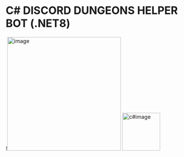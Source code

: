 # C# DISCORD DUNGEONS HELPER BOT (.NET8)

!<img src="https://raw.githubusercontent.com/DSharpPlus/DSharpPlus/master/logo/dsharp%2B_smaller.png" alt="image" width="300"> <img src="https://upload.wikimedia.org/wikipedia/commons/thumb/b/bd/Logo_C_sharp.svg/1820px-Logo_C_sharp.svg.png" alt="c#image" width="100">

